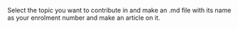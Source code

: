 Select the topic you want to contribute in and make an .md file with its name as your enrolment number and make an article on it. 
